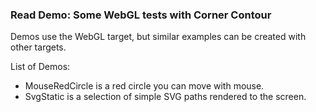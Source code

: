 ### Read Demo: Some WebGL tests with Corner Contour

Demos use the WebGL target, but similar examples can be created with other targets. 

List of Demos:

- MouseRedCircle is a red circle you can move with mouse.
- SvgStatic is a selection of simple SVG paths rendered to the screen. 
